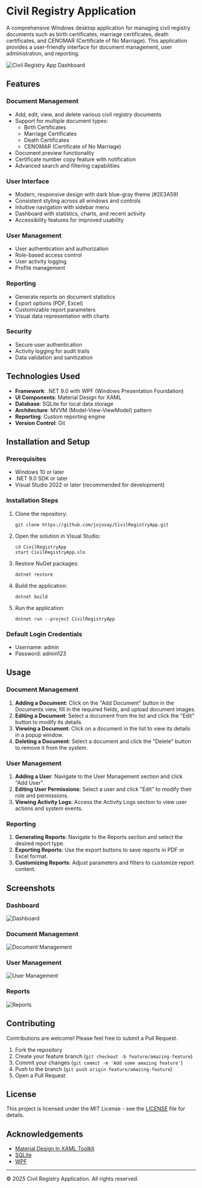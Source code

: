 # Civil Registry Application

A comprehensive Windows desktop application for managing civil registry documents such as birth certificates, marriage certificates, death certificates, and CENOMAR (Certificate of No Marriage). This application provides a user-friendly interface for document management, user administration, and reporting.

![Civil Registry App Dashboard](https://github.com/jojosay/CivilRegistryApp/raw/master/screenshots/dashboard.png)

## Features

### Document Management
- Add, edit, view, and delete various civil registry documents
- Support for multiple document types:
  - Birth Certificates
  - Marriage Certificates
  - Death Certificates
  - CENOMAR (Certificate of No Marriage)
- Document preview functionality
- Certificate number copy feature with notification
- Advanced search and filtering capabilities

### User Interface
- Modern, responsive design with dark blue-gray theme (#2E3A59)
- Consistent styling across all windows and controls
- Intuitive navigation with sidebar menu
- Dashboard with statistics, charts, and recent activity
- Accessibility features for improved usability

### User Management
- User authentication and authorization
- Role-based access control
- User activity logging
- Profile management

### Reporting
- Generate reports on document statistics
- Export options (PDF, Excel)
- Customizable report parameters
- Visual data representation with charts

### Security
- Secure user authentication
- Activity logging for audit trails
- Data validation and sanitization

## Technologies Used

- **Framework**: .NET 9.0 with WPF (Windows Presentation Foundation)
- **UI Components**: Material Design for XAML
- **Database**: SQLite for local data storage
- **Architecture**: MVVM (Model-View-ViewModel) pattern
- **Reporting**: Custom reporting engine
- **Version Control**: Git

## Installation and Setup

### Prerequisites
- Windows 10 or later
- .NET 9.0 SDK or later
- Visual Studio 2022 or later (recommended for development)

### Installation Steps
1. Clone the repository:
   ```
   git clone https://github.com/jojosay/CivilRegistryApp.git
   ```

2. Open the solution in Visual Studio:
   ```
   cd CivilRegistryApp
   start CivilRegistryApp.sln
   ```

3. Restore NuGet packages:
   ```
   dotnet restore
   ```

4. Build the application:
   ```
   dotnet build
   ```

5. Run the application:
   ```
   dotnet run --project CivilRegistryApp
   ```

### Default Login Credentials
- Username: admin
- Password: admin123

## Usage

### Document Management
1. **Adding a Document**: Click on the "Add Document" button in the Documents view, fill in the required fields, and upload document images.
2. **Editing a Document**: Select a document from the list and click the "Edit" button to modify its details.
3. **Viewing a Document**: Click on a document in the list to view its details in a popup window.
4. **Deleting a Document**: Select a document and click the "Delete" button to remove it from the system.

### User Management
1. **Adding a User**: Navigate to the User Management section and click "Add User".
2. **Editing User Permissions**: Select a user and click "Edit" to modify their role and permissions.
3. **Viewing Activity Logs**: Access the Activity Logs section to view user actions and system events.

### Reporting
1. **Generating Reports**: Navigate to the Reports section and select the desired report type.
2. **Exporting Reports**: Use the export buttons to save reports in PDF or Excel format.
3. **Customizing Reports**: Adjust parameters and filters to customize report content.

## Screenshots

### Dashboard
![Dashboard](https://github.com/jojosay/CivilRegistryApp/raw/master/screenshots/dashboard.png)

### Document Management
![Document Management](https://github.com/jojosay/CivilRegistryApp/raw/master/screenshots/documents.png)

### User Management
![User Management](https://github.com/jojosay/CivilRegistryApp/raw/master/screenshots/users.png)

### Reports
![Reports](https://github.com/jojosay/CivilRegistryApp/raw/master/screenshots/reports.png)

## Contributing

Contributions are welcome! Please feel free to submit a Pull Request.

1. Fork the repository
2. Create your feature branch (`git checkout -b feature/amazing-feature`)
3. Commit your changes (`git commit -m 'Add some amazing feature'`)
4. Push to the branch (`git push origin feature/amazing-feature`)
5. Open a Pull Request

## License

This project is licensed under the MIT License - see the [LICENSE](LICENSE) file for details.

## Acknowledgements

- [Material Design In XAML Toolkit](http://materialdesigninxaml.net/)
- [SQLite](https://www.sqlite.org/index.html)
- [WPF](https://github.com/dotnet/wpf)

---

© 2025 Civil Registry Application. All rights reserved.
